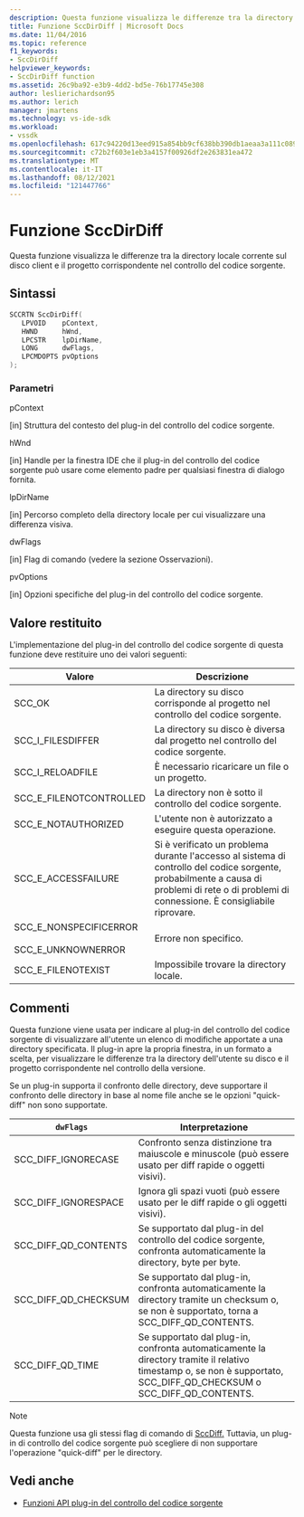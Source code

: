 ```yaml
---
description: Questa funzione visualizza le differenze tra la directory locale corrente sul disco client e il progetto corrispondente nel controllo del codice sorgente.
title: Funzione SccDirDiff | Microsoft Docs
ms.date: 11/04/2016
ms.topic: reference
f1_keywords:
- SccDirDiff
helpviewer_keywords:
- SccDirDiff function
ms.assetid: 26c9ba92-e3b9-4dd2-bd5e-76b17745e308
author: leslierichardson95
ms.author: lerich
manager: jmartens
ms.technology: vs-ide-sdk
ms.workload:
- vssdk
ms.openlocfilehash: 617c94220d13eed915a854bb9cf638bb390db1aeaa3a111c089d65283446f15e
ms.sourcegitcommit: c72b2f603e1eb3a4157f00926df2e263831ea472
ms.translationtype: MT
ms.contentlocale: it-IT
ms.lasthandoff: 08/12/2021
ms.locfileid: "121447766"
---
```

# <a name="sccdirdiff-function"></a>Funzione SccDirDiff
Questa funzione visualizza le differenze tra la directory locale corrente sul disco client e il progetto corrispondente nel controllo del codice sorgente.

## <a name="syntax"></a>Sintassi

```cpp
SCCRTN SccDirDiff(
   LPVOID    pContext,
   HWND      hWnd,
   LPCSTR    lpDirName,
   LONG      dwFlags,
   LPCMDOPTS pvOptions
);
```

### <a name="parameters"></a>Parametri
 pContext

[in] Struttura del contesto del plug-in del controllo del codice sorgente.

 hWnd

[in] Handle per la finestra IDE che il plug-in del controllo del codice sorgente può usare come elemento padre per qualsiasi finestra di dialogo fornita.

 lpDirName

[in] Percorso completo della directory locale per cui visualizzare una differenza visiva.

 dwFlags

[in] Flag di comando (vedere la sezione Osservazioni).

 pvOptions

[in] Opzioni specifiche del plug-in del controllo del codice sorgente.

## <a name="return-value"></a>Valore restituito
 L'implementazione del plug-in del controllo del codice sorgente di questa funzione deve restituire uno dei valori seguenti:

|Valore|Descrizione|
|-----------|-----------------|
|SCC_OK|La directory su disco corrisponde al progetto nel controllo del codice sorgente.|
|SCC_I_FILESDIFFER|La directory su disco è diversa dal progetto nel controllo del codice sorgente.|
|SCC_I_RELOADFILE|È necessario ricaricare un file o un progetto.|
|SCC_E_FILENOTCONTROLLED|La directory non è sotto il controllo del codice sorgente.|
|SCC_E_NOTAUTHORIZED|L'utente non è autorizzato a eseguire questa operazione.|
|SCC_E_ACCESSFAILURE|Si è verificato un problema durante l'accesso al sistema di controllo del codice sorgente, probabilmente a causa di problemi di rete o di problemi di connessione. È consigliabile riprovare.|
|SCC_E_NONSPECIFICERROR<br /><br /> SCC_E_UNKNOWNERROR|Errore non specifico.|
|SCC_E_FILENOTEXIST|Impossibile trovare la directory locale.|

## <a name="remarks"></a>Commenti
 Questa funzione viene usata per indicare al plug-in del controllo del codice sorgente di visualizzare all'utente un elenco di modifiche apportate a una directory specificata. Il plug-in apre la propria finestra, in un formato a scelta, per visualizzare le differenze tra la directory dell'utente su disco e il progetto corrispondente nel controllo della versione.

 Se un plug-in supporta il confronto delle directory, deve supportare il confronto delle directory in base al nome file anche se le opzioni "quick-diff" non sono supportate.

|`dwFlags`|Interpretazione|
|---------------|--------------------|
|SCC_DIFF_IGNORECASE|Confronto senza distinzione tra maiuscole e minuscole (può essere usato per diff rapide o oggetti visivi).|
|SCC_DIFF_IGNORESPACE|Ignora gli spazi vuoti (può essere usato per le diff rapide o gli oggetti visivi).|
|SCC_DIFF_QD_CONTENTS|Se supportato dal plug-in del controllo del codice sorgente, confronta automaticamente la directory, byte per byte.|
|SCC_DIFF_QD_CHECKSUM|Se supportato dal plug-in, confronta automaticamente la directory tramite un checksum o, se non è supportato, torna a SCC_DIFF_QD_CONTENTS.|
|SCC_DIFF_QD_TIME|Se supportato dal plug-in, confronta automaticamente la directory tramite il relativo timestamp o, se non è supportato, SCC_DIFF_QD_CHECKSUM o SCC_DIFF_QD_CONTENTS.|

> [!NOTE]
> Questa funzione usa gli stessi flag di comando di [SccDiff.](../extensibility/sccdiff-function.md) Tuttavia, un plug-in di controllo del codice sorgente può scegliere di non supportare l'operazione "quick-diff" per le directory.

## <a name="see-also"></a>Vedi anche
- [Funzioni API plug-in del controllo del codice sorgente](../extensibility/source-control-plug-in-api-functions.md)
